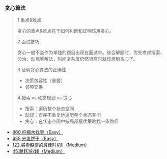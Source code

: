 ### 贪心算法

> 1.重点&难点
> 
> 贪心的重点&难点在于如何判断和证明该用贪心。
> 
> 2.面试技巧
> 
> 贪心一般不会作为单独的题目出现在面试中。综合解题时，优先考虑搜索、分治、动规等解法，时间复杂度仍然很高时就该想到贪心了。 
> 
> 3.证明贪心算法的正确性
> - 决策包容性（重要）
> - 邻项交换
> 
> 4.搜索 vs 动态规划 vs 贪心
> - 搜索：遍历整个状态空间
> - 动规：有序不重复地遍历整个状态空间
> - 贪心：在状态空间中按局部最优策略找一条路径

- [860.柠檬水找零（Easy）](https://github.com/hearthstones/algorithm/tree/main/category/10.%E8%B4%AA%E5%BF%83/LemonadeChange.java)
- [455.分发饼干（Easy）](https://github.com/hearthstones/algorithm/tree/main/category/10.%E8%B4%AA%E5%BF%83/AssignCookies.java)
- [122.买卖股票的最佳时机II（Medium）](https://github.com/hearthstones/algorithm/tree/main/category/10.%E8%B4%AA%E5%BF%83/BestTimeToBuyAndSellStockIi.java)
- [45.跳跃游戏II（Medium）](https://github.com/hearthstones/algorithm/tree/main/category/10.%E8%B4%AA%E5%BF%83/JumpGameIi.java)
